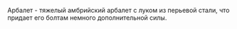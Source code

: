 Арбалет - тяжелый амбрийский арбалет с луком из перьевой стали, что придает его болтам немного дополнительной силы.